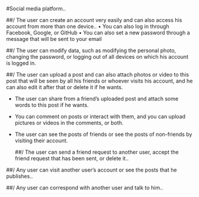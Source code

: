 

#Social media platform..

##/ The user can create an account very easily and can also access his account from more than one device..
• You can also log in through Facebook, Google, or GitHub
• You can also set a new password through a message that will be sent to your email

##/ The user can modify data, such as modifying the personal photo, changing the password, or logging out of all devices on which his account is logged in.

##/ The user can upload a post and can also attach photos or video to this post that will be seen by all his friends or whoever visits his account, and he can also edit it after that or delete it if he wants.

* The user can share from a friend’s uploaded post and attach some words to this post if he wants.

* You can comment on posts or interact with them, and you can upload pictures or videos in the comments, or both.

* The user can see the posts of friends or see the posts of non-friends by visiting their account.

  ##/ The user can send a friend request to another user, accept the friend request that has been sent, or delete it..

##/ Any user can visit another user’s account or see the posts that he publishes..

##/ Any user can correspond with another user and talk to him..
